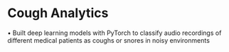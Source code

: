 # Cough Analytics 
• Built deep learning models with PyTorch to classify audio recordings of different medical patients as coughs or snores in noisy environments
